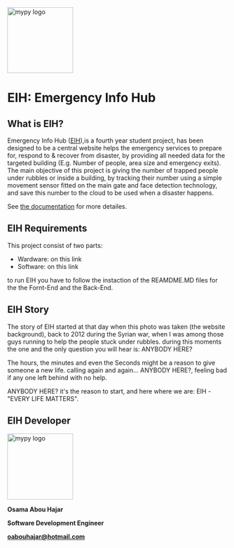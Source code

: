 <img src="http://glasnost.itcarlow.ie/~softeng4/C00220135/img/logo.png" alt="mypy logo" width="150px"/>

EIH: Emergency Info Hub
=======================================

What is EIH?
-------------
Emergency Info Hub ([EIH](https://eih.pythonanywhere.com/)),is a fourth year student project, has been designed to be a central website helps the emergency services to prepare for, respond to & recover from disaster, by providing all needed data for the targeted building (E.g. Number of people, area size and emergency exits).
The main objective of this project is giving the number of trapped people under rubbles or inside a building, by tracking their number using a simple movement sensor fitted on the main gate and face detection technology, and save this number to the cloud to be used when a disaster happens.

See [the documentation](http://glasnost.itcarlow.ie/~softeng4/C00220135/index.html#t3) for more detailes.


EIH Requirements
------------
This project consist of two parts:

* Wardware: on this link
* Software: on this link


to run EIH you have to follow the instaction of the REAMDME.MD files for the the Fornt-End and the Back-End.

EIH Story
------------

The story of EIH started at that day when this photo was taken (the website background), back to 2012 during the Syrian war,
when I was among those guys running to help the people stuck under rubbles.
during this moments the one and the only question you will hear is: ANYBODY HERE?

The hours, the minutes and even the Seconds might be a reason to give someone a new life. calling again and again... ANYBODY HERE?, feeling bad if any one left behind with no help.

ANYBODY HERE? it's the reason to start, and here where we are: EIH - "EVERY LIFE MATTERS".


EIH Developer
------------
<img src="https://eih.pythonanywhere.com/static/me.png" alt="mypy logo" width="150px"/>

**Osama Abou Hajar**

**Software Development Engineer**

**oabouhajar@hotmail.com**
